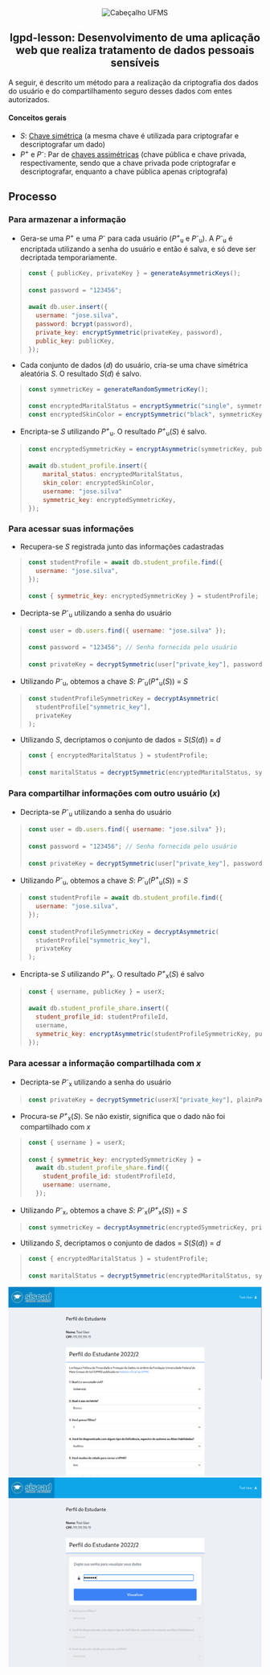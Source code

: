 <div align="center">

<img alt="Cabeçalho UFMS" src="https://raw.githubusercontent.com/nes-facom/templates/main/.assets/cabecalho_docs.png" />

## lgpd-lesson: Desenvolvimento de uma aplicação web que realiza tratamento de dados pessoais sensíveis

</div>

A seguir, é descrito um método para a realização da criptografia dos dados do usuário e do compartilhamento seguro desses dados com entes autorizados.

#### Conceitos gerais

- _S_: [Chave simétrica](https://en.wikipedia.org/wiki/Symmetric-key_algorithm) (a mesma chave é utilizada para criptografar e descriptografar um dado)
- _P<sup>+</sup>_ e _P<sup>-</sup>_: Par de [chaves assimétricas](https://en.wikipedia.org/wiki/Public-key_cryptography) (chave pública e chave privada, respectivamente, sendo que a chave privada pode criptografar e descriptografar, enquanto a chave pública apenas criptografa)

## Processo

### Para armazenar a informação

- Gera-se uma _P<sup>+</sup>_ e uma _P<sup>-</sup>_ para cada usuário (_P<sup>+</sup>_<sub>u</sub> e _P<sup>-</sup>_<sub>u</sub>). A _P<sup>-</sup>_<sub>u</sub> é encriptada utilizando a senha do usuário e então é salva, e só deve ser decriptada temporariamente.

> ```js
> const { publicKey, privateKey } = generateAsymmetricKeys();
>
> const password = "123456";
>
> await db.user.insert({
>   username: "jose.silva",
>   password: bcrypt(password),
>   private_key: encryptSymmetric(privateKey, password),
>   public_key: publicKey,
> });
> ```

- Cada conjunto de dados (_d_) do usuário, cria-se uma chave simétrica aleatória _S_. O resultado _S_(_d_) é salvo.

> ```js
> const symmetricKey = generateRandomSymmetricKey();
>
> const encryptedMaritalStatus = encryptSymmetric("single", symmetricKey);
> const encryptedSkinColor = encryptSymmetric("black", symmetricKey);
> ```

- Encripta-se _S_ utilizando _P<sup>+</sup>_<sub>u</sub>. O resultado _P<sup>+</sup>_<sub>u</sub>(_S_) é salvo.

> ```js
> const encryptedSymmetricKey = encryptAsymmetric(symmetricKey, publicKey)
>
> await db.student_profile.insert({
>     marital_status: encryptedMaritalStatus,
>     skin_color: encryptedSkinColor,
>     username: "jose.silva"
>     symmetric_key: encryptedSymmetricKey,
> });
> ```

### Para acessar suas informações

- Recupera-se _S_ registrada junto das informações cadastradas

> ```js
> const studentProfile = await db.student_profile.find({
>   username: "jose.silva",
> });
>
> const { symmetric_key: encryptedSymmetricKey } = studentProfile;
> ```

- Decripta-se _P<sup>-</sup>_<sub>u</sub> utilizando a senha do usuário

> ```js
> const user = db.users.find({ username: "jose.silva" });
>
> const password = "123456"; // Senha fornecida pelo usuário
>
> const privateKey = decryptSymmetric(user["private_key"], password);
> ```

- Utilizando _P<sup>-</sup>_<sub>u</sub>, obtemos a chave _S_: _P<sup>-</sup>_<sub>u</sub>(_P<sup>+</sup>_<sub>u</sub>(_S_)) = _S_

> ```js
> const studentProfileSymmetricKey = decryptAsymmetric(
>   studentProfile["symmetric_key"],
>   privateKey
> );
> ```

- Utilizando _S_, decriptamos o conjunto de dados = _S_(_S_(_d_)) = _d_

> ```js
> const { encryptedMaritalStatus } = studentProfile;
>
> const maritalStatus = decryptSymmetric(encryptedMaritalStatus, symmetricKey);
> ```

### Para compartilhar informações com outro usuário (_x_)

- Decripta-se _P<sup>-</sup>_<sub>u</sub> utilizando a senha do usuário

> ```js
> const user = db.users.find({ username: "jose.silva" });
>
> const password = "123456"; // Senha fornecida pelo usuário
>
> const privateKey = decryptSymmetric(user["private_key"], password);
> ```

- Utilizando _P<sup>-</sup>_<sub>u</sub>, obtemos a chave _S_: _P<sup>-</sup>_<sub>u</sub>(_P<sup>+</sup>_<sub>u</sub>(_S_)) = _S_

> ```js
> const studentProfile = await db.student_profile.find({
>   username: "jose.silva",
> });
>
> const studentProfileSymmetricKey = decryptAsymmetric(
>   studentProfile["symmetric_key"],
>   privateKey
> );
> ```

- Encripta-se _S_ utilizando _P<sup>+</sup>_<sub>x</sub>. O resultado _P<sup>+</sup>_<sub>x</sub>(_S_) é salvo

> ```js
> const { username, publicKey } = userX;
>
> await db.student_profile_share.insert({
>   student_profile_id: studentProfileId,
>   username,
>   symmetric_key: encryptAsymmetric(studentProfileSymmetricKey, publicKey),
> });
> ```

### Para acessar a informação compartilhada com _x_

- Decripta-se _P<sup>-</sup>_<sub>x</sub> utilizando a senha do usuário

> ```js
> const privateKey = decryptSymmetric(userX["private_key"], plainPassword);
> ```

- Procura-se _P<sup>+</sup>_<sub>x</sub>(_S_). Se não existir, significa que o dado não foi compartilhado com _x_

> ```js
> const { username } = userX;
>
> const { symmetric_key: encryptedSymmetricKey } =
>   await db.student_profile_share.find({
>     student_profile_id: studentProfileId,
>     username: username,
>   });
> ```

- Utilizando _P<sup>-</sup>_<sub>x</sub>, obtemos a chave _S_: _P<sup>-</sup>_<sub>x</sub>(_P<sup>+</sup>_<sub>x</sub>(_S_)) = _S_

> ```js
> const symmetricKey = decryptAsymmetric(encryptedSymmetricKey, privateKey);
> ```

- Utilizando _S_, decriptamos o conjunto de dados = _S_(_S_(_d_)) = _d_

> ```js
> const { encryptedMaritalStatus } = studentProfile;
>
> const maritalStatus = decryptSymmetric(encryptedMaritalStatus, symmetricKey);
> ```

![SISCAD web preenchimento do cadastro](./.assets/siscad_web1.png)
![SISCAD web senha](./.assets/siscad_web2.png)
